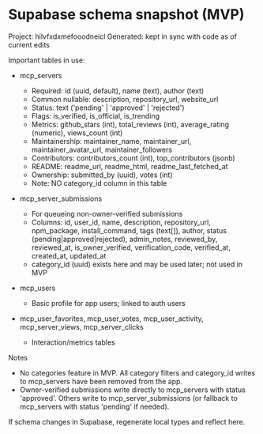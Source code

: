# Supabase schema snapshot (MVP)

Project: hilvfxdxmefooodneicl
Generated: kept in sync with code as of current edits

Important tables in use:

- mcp_servers
  - Required: id (uuid, default), name (text), author (text)
  - Common nullable: description, repository_url, website_url
  - Status: text ('pending' | 'approved' | 'rejected')
  - Flags: is_verified, is_official, is_trending
  - Metrics: github_stars (int), total_reviews (int), average_rating (numeric), views_count (int)
  - Maintainership: maintainer_name, maintainer_url, maintainer_avatar_url, maintainer_followers
  - Contributors: contributors_count (int), top_contributors (jsonb)
  - README: readme_url, readme_html, readme_last_fetched_at
  - Ownership: submitted_by (uuid), votes (int)
  - Note: NO category_id column in this table

- mcp_server_submissions
  - For queueing non-owner-verified submissions
  - Columns: id, user_id, name, description, repository_url, npm_package, install_command, tags (text[]), author, status (pending|approved|rejected), admin_notes, reviewed_by, reviewed_at, is_owner_verified, verification_code, verified_at, created_at, updated_at
  - category_id (uuid) exists here and may be used later; not used in MVP

- mcp_users
  - Basic profile for app users; linked to auth users

- mcp_user_favorites, mcp_user_votes, mcp_user_activity, mcp_server_views, mcp_server_clicks
  - Interaction/metrics tables

Notes
- No categories feature in MVP. All category filters and category_id writes to mcp_servers have been removed from the app.
- Owner-verified submissions write directly to mcp_servers with status 'approved'. Others write to mcp_server_submissions (or fallback to mcp_servers with status 'pending' if needed).

If schema changes in Supabase, regenerate local types and reflect here.
